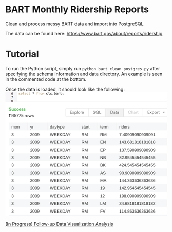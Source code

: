 # BART Monthly Ridership Reports
Clean and process messy BART data and import into PostgreSQL

The data can be found here: https://www.bart.gov/about/reports/ridership



# Tutorial

To run the Python script, simply run ``python bart_clean_postgres.py`` after specifying
the schema information and data directory. An example is seen in the commented code at the bottom.

Once the data is loaded, it should look like the following:
<img src = "bart_sql.png">

[(In Progress) Follow-up Data Visualization Analysis](https://github.com/dongchris/bart-data-visualization) 